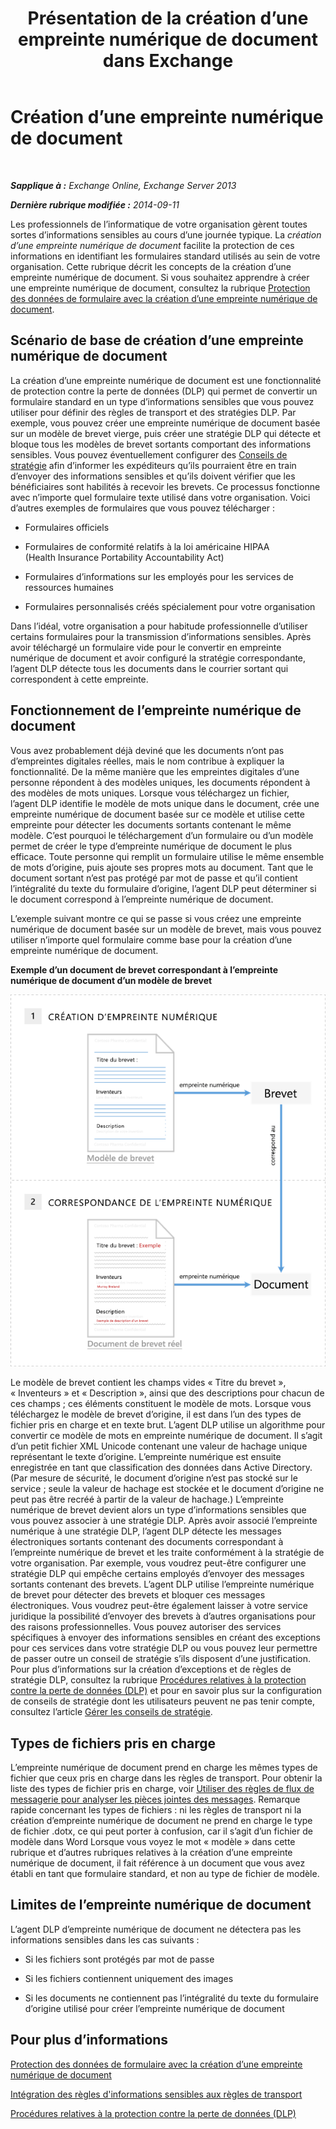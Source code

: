 ﻿---
title: Présentation de la création d’une empreinte numérique de document dans Exchange
TOCTitle: Création d’une empreinte numérique de document
ms:assetid: 1e0c579c-26e0-462a-a1b0-d7506dfe05fa
ms:mtpsurl: https://technet.microsoft.com/fr-fr/library/Dn635176(v=EXCHG.150)
ms:contentKeyID: 61204567
ms.date: 04/24/2018
mtps_version: v=EXCHG.150
ms.translationtype: HT
---

# Création d’une empreinte numérique de document

 

_**Sapplique à :** Exchange Online, Exchange Server 2013_

_**Dernière rubrique modifiée :** 2014-09-11_

Les professionnels de l’informatique de votre organisation gèrent toutes sortes d’informations sensibles au cours d’une journée typique. La *création d’une empreinte numérique de document* facilite la protection de ces informations en identifiant les formulaires standard utilisés au sein de votre organisation. Cette rubrique décrit les concepts de la création d’une empreinte numérique de document. Si vous souhaitez apprendre à créer une empreinte numérique de document, consultez la rubrique [Protection des données de formulaire avec la création d’une empreinte numérique de document](protect-form-data-with-document-fingerprinting-exchange-2013-help.md).

## Scénario de base de création d’une empreinte numérique de document

La création d’une empreinte numérique de document est une fonctionnalité de protection contre la perte de données (DLP) qui permet de convertir un formulaire standard en un type d’informations sensibles que vous pouvez utiliser pour définir des règles de transport et des stratégies DLP. Par exemple, vous pouvez créer une empreinte numérique de document basée sur un modèle de brevet vierge, puis créer une stratégie DLP qui détecte et bloque tous les modèles de brevet sortants comportant des informations sensibles. Vous pouvez éventuellement configurer des [Conseils de stratégie](technical-overview-of-policy-tips-in-exchange-online-and-exchange-2013.md) afin d’informer les expéditeurs qu’ils pourraient être en train d’envoyer des informations sensibles et qu’ils doivent vérifier que les bénéficiaires sont habilités à recevoir les brevets. Ce processus fonctionne avec n’importe quel formulaire texte utilisé dans votre organisation. Voici d’autres exemples de formulaires que vous pouvez télécharger :

  - Formulaires officiels

  - Formulaires de conformité relatifs à la loi américaine HIPAA (Health Insurance Portability Accountability Act)

  - Formulaires d’informations sur les employés pour les services de ressources humaines

  - Formulaires personnalisés créés spécialement pour votre organisation

Dans l’idéal, votre organisation a pour habitude professionnelle d’utiliser certains formulaires pour la transmission d’informations sensibles. Après avoir téléchargé un formulaire vide pour le convertir en empreinte numérique de document et avoir configuré la stratégie correspondante, l’agent DLP détecte tous les documents dans le courrier sortant qui correspondent à cette empreinte.

## Fonctionnement de l’empreinte numérique de document

Vous avez probablement déjà deviné que les documents n’ont pas d’empreintes digitales réelles, mais le nom contribue à expliquer la fonctionnalité. De la même manière que les empreintes digitales d’une personne répondent à des modèles uniques, les documents répondent à des modèles de mots uniques. Lorsque vous téléchargez un fichier, l’agent DLP identifie le modèle de mots unique dans le document, crée une empreinte numérique de document basée sur ce modèle et utilise cette empreinte pour détecter les documents sortants contenant le même modèle. C’est pourquoi le téléchargement d’un formulaire ou d’un modèle permet de créer le type d’empreinte numérique de document le plus efficace. Toute personne qui remplit un formulaire utilise le même ensemble de mots d’origine, puis ajoute ses propres mots au document. Tant que le document sortant n’est pas protégé par mot de passe et qu’il contient l’intégralité du texte du formulaire d’origine, l’agent DLP peut déterminer si le document correspond à l’empreinte numérique de document.

L’exemple suivant montre ce qui se passe si vous créez une empreinte numérique de document basée sur un modèle de brevet, mais vous pouvez utiliser n’importe quel formulaire comme base pour la création d’une empreinte numérique de document.

**Exemple d’un document de brevet correspondant à l’empreinte numérique de document d’un modèle de brevet**

![Brevet correspondant à une empreinte de document.](images/Dn635176.9c952770-2cd4-4f62-9735-6d073344be7f(EXCHG.150).png "Brevet correspondant à une empreinte de document.")

Le modèle de brevet contient les champs vides « Titre du brevet », « Inventeurs » et « Description », ainsi que des descriptions pour chacun de ces champs ; ces éléments constituent le modèle de mots. Lorsque vous téléchargez le modèle de brevet d’origine, il est dans l’un des types de fichier pris en charge et en texte brut. L’agent DLP utilise un algorithme pour convertir ce modèle de mots en empreinte numérique de document. Il s’agit d’un petit fichier XML Unicode contenant une valeur de hachage unique représentant le texte d’origine. L’empreinte numérique est ensuite enregistrée en tant que classification des données dans Active Directory. (Par mesure de sécurité, le document d’origine n’est pas stocké sur le service ; seule la valeur de hachage est stockée et le document d’origine ne peut pas être recréé à partir de la valeur de hachage.) L’empreinte numérique de brevet devient alors un type d’informations sensibles que vous pouvez associer à une stratégie DLP. Après avoir associé l’empreinte numérique à une stratégie DLP, l’agent DLP détecte les messages électroniques sortants contenant des documents correspondant à l’empreinte numérique de brevet et les traite conformément à la stratégie de votre organisation. Par exemple, vous voudrez peut-être configurer une stratégie DLP qui empêche certains employés d’envoyer des messages sortants contenant des brevets. L’agent DLP utilise l’empreinte numérique de brevet pour détecter des brevets et bloquer ces messages électroniques. Vous voudrez peut-être également laisser à votre service juridique la possibilité d’envoyer des brevets à d’autres organisations pour des raisons professionnelles. Vous pouvez autoriser des services spécifiques à envoyer des informations sensibles en créant des exceptions pour ces services dans votre stratégie DLP ou vous pouvez leur permettre de passer outre un conseil de stratégie s’ils disposent d’une justification. Pour plus d’informations sur la création d’exceptions et de règles de stratégie DLP, consultez la rubrique [Procédures relatives à la protection contre la perte de données (DLP)](https://technet.microsoft.com/fr-fr/library/jj938003\(v=exchg.150\)) et pour en savoir plus sur la configuration de conseils de stratégie dont les utilisateurs peuvent ne pas tenir compte, consultez l’article [Gérer les conseils de stratégie](how-to-configure-and-manage-policy-tips-a-dlp-feature-exchange.md).

## Types de fichiers pris en charge

L’empreinte numérique de document prend en charge les mêmes types de fichier que ceux pris en charge dans les règles de transport. Pour obtenir la liste des types de fichier pris en charge, voir [Utiliser des règles de flux de messagerie pour analyser les pièces jointes des messages](https://technet.microsoft.com/fr-fr/library/jj919236\(v=exchg.150\)). Remarque rapide concernant les types de fichiers : ni les règles de transport ni la création d’empreinte numérique de document ne prend en charge le type de fichier .dotx, ce qui peut porter à confusion, car il s’agit d’un fichier de modèle dans Word Lorsque vous voyez le mot « modèle » dans cette rubrique et d’autres rubriques relatives à la création d’une empreinte numérique de document, il fait référence à un document que vous avez établi en tant que formulaire standard, et non au type de fichier de modèle.

## Limites de l’empreinte numérique de document

L’agent DLP d’empreinte numérique de document ne détectera pas les informations sensibles dans les cas suivants :

  - Si les fichiers sont protégés par mot de passe

  - Si les fichiers contiennent uniquement des images

  - Si les documents ne contiennent pas l’intégralité du texte du formulaire d’origine utilisé pour créer l’empreinte numérique de document

## Pour plus d’informations

[Protection des données de formulaire avec la création d’une empreinte numérique de document](protect-form-data-with-document-fingerprinting-exchange-2013-help.md)

[Intégration des règles d'informations sensibles aux règles de transport](integrating-sensitive-information-rules-with-transport-rules-exchange-2013-help.md)

[Procédures relatives à la protection contre la perte de données (DLP)](https://technet.microsoft.com/fr-fr/library/jj938003\(v=exchg.150\))


